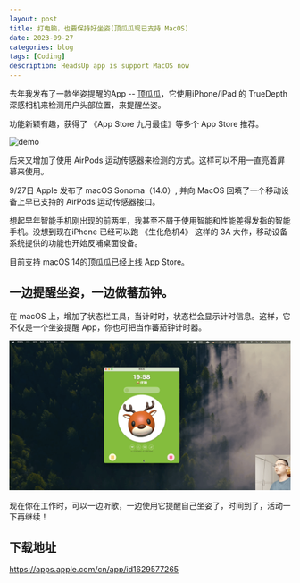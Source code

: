 ```yaml
---
layout: post
title: 打电脑，也要保持好坐姿(顶瓜瓜现已支持 MacOS)
date: 2023-09-27
categories: blog
tags: [Coding]
description: HeadsUp app is support MacOS now
---
```


去年我发布了一款坐姿提醒的App  -- [顶瓜瓜](https://haozes.me/blog/2022/07/22/headsup/)，它使用iPhone/iPad 的 TrueDepth 深感相机来检测用户头部位置，来提醒坐姿。

功能新颖有趣，获得了 《App Store 九月最佳》等多个 App Store 推荐。

![demo](https://haozes.me/img/post/0720/headsup.gif)

后来又增加了使用 AirPods 运动传感器来检测的方式。这样可以不用一直亮着屏幕来使用。

9/27日 Apple 发布了 macOS Sonoma（14.0）, 并向 MacOS 回填了一个移动设备上早已支持的 AirPods 运动传感器接口。  


想起早年智能手机刚出现的前两年，我甚至不屑于使用智能和性能差得发指的智能手机。没想到现在iPhone 已经可以跑 《生化危机4》 这样的 3A 大作，移动设备系统提供的功能也开始反哺桌面设备。

目前支持 macOS 14的顶瓜瓜已经上线 App Store。


## 一边提醒坐姿，一边做蕃茄钟。



在 macOS 上，增加了状态栏工具，当计时时，状态栏会显示计时信息。这样，它不仅是一个坐姿提醒 App，你也可把当作蕃茄钟计时器。

![MacHeadsUp](/img/post/230927/headsup_mac.gif)

现在你在工作时，可以一边听歌，一边使用它提醒自己坐姿了，时间到了，活动一下再继续！


## 下载地址

https://apps.apple.com/cn/app/id1629577265